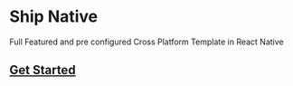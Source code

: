 # Ship Native

Full Featured and pre configured Cross Platform Template in React Native

## **[Get Started](/documentations/Get_Started.md)**
